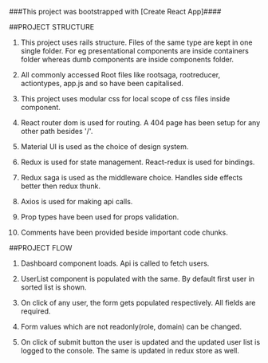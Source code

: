 ###This project was bootstrapped with [Create React App]####

##PROJECT STRUCTURE

1. This project uses rails structure. Files of the same type are kept in one single folder. For eg
presentational components are inside containers folder whereas dumb components are inside components folder.

2. All commonly accessed Root files like rootsaga, rootreducer, actiontypes, app.js and so have been capitalised.

3. This project uses modular css for local scope of css files inside component.

4. React router dom is used for routing. A 404 page has been setup for any other path besides '/'.

5. Material UI is used as the choice of design system.

6. Redux is used for state management. React-redux is used for bindings.

7. Redux saga is used as the middleware choice. Handles side effects better then redux thunk.

8. Axios is used for making api calls.

9. Prop types have been used for props validation.

10. Comments have been provided beside important code chunks.

##PROJECT FLOW

1. Dashboard component loads. Api is called to fetch users.

2. UserList component is populated with the same. By default first user in sorted list is shown.

3. On click of any user, the form gets populated respectively. All fields are required.

4. Form values which are not readonly(role, domain) can be changed.

5. On click of submit button the user is updated and the updated user list is logged to the console. The same is
updated in redux store as well.
